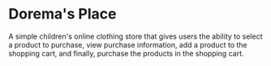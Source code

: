 # Dorema's Place

A simple children's online clothing store that gives users the ability to select a product to purchase, view purchase information, add a product to the shopping cart, and finally, purchase the products in the shopping cart.
